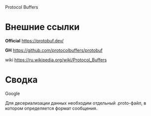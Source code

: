 
Protocol Buffers

# Внешние ссылки

**Official**
https://protobuf.dev/

**GH**
https://github.com/protocolbuffers/protobuf

wiki
https://ru.wikipedia.org/wiki/Protocol_Buffers

# Сводка

Google

Для десериализации данных необходим отдельный .proto-файл, в котором определяется формат сообщения.
